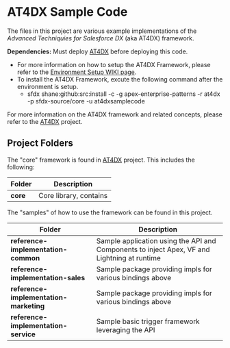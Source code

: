 # AT4DX Sample Code

The files in this project are various example implementations of the _Advanced Techniquies for Salesforce DX_ (aka AT4DX) framework.

**Dependencies:** Must deploy [AT4DX](https://github.com/apex-enterprise-patterns/at4dx) before deploying this code.

-   For more information on how to setup the AT4DX Framework, please refer to the [Environment Setup WIKI page](https://github.com/apex-enterprise-patterns/at4dx/wiki/Environment-Setup).
-   To install the AT4DX Framework, excute the following command after the environment is setup.
    -   sfdx shane:github:src:install -c -g apex-enterprise-patterns -r at4dx -p sfdx-source/core -u at4dxsamplecode

For more information on the AT4DX framework and related concepts, please refer to the [AT4DX](https://github.com/apex-enterprise-patterns/at4dx) project.

## Project Folders

The "core" framework is found in [AT4DX](https://github.com/apex-enterprise-patterns/at4dx) project. This includes the following:

| Folder   | Description            |
| -------- | ---------------------- |
| **core** | Core library, contains |

The "samples" of how to use the framework can be found in this project.

| Folder                                 | Description                                                                                 |
| -------------------------------------- | ------------------------------------------------------------------------------------------- |
| **reference-implementation-common**    | Sample application using the API and Components to inject Apex, VF and Lightning at runtime |
| **reference-implementation-sales**     | Sample package providing impls for various bindings above                                   |
| **reference-implementation-marketing** | Sample package providing impls for various bindings above                                   |
| **reference-implementation-service**   | Sample basic trigger framework leveraging the API                                           |
